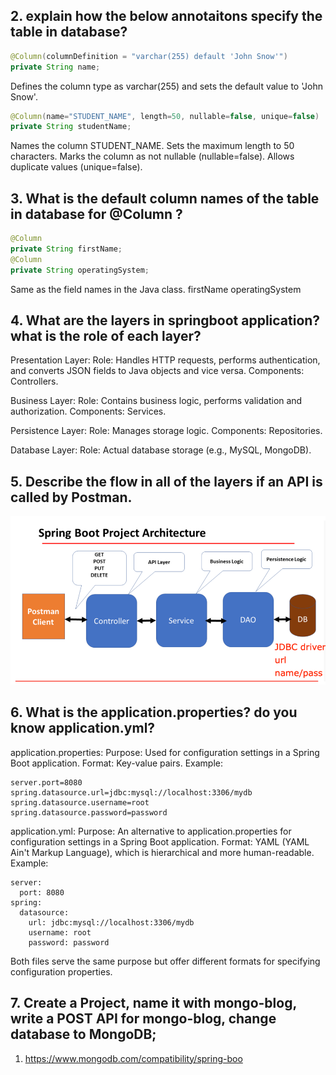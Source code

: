 ## 2. explain how the below annotaitons specify the table in database?

```java
@Column(columnDefinition = "varchar(255) default 'John Snow'")
private String name;
```

Defines the column type as varchar(255) and sets the default value to 'John Snow'.

```java
@Column(name="STUDENT_NAME", length=50, nullable=false, unique=false)
private String studentName;
```

Names the column STUDENT_NAME.
Sets the maximum length to 50 characters.
Marks the column as not nullable (nullable=false).
Allows duplicate values (unique=false).

## 3. What is the default column names of the table in database for @Column ?

```java
@Column
private String firstName;
@Column
private String operatingSystem;
```

Same as the field names in the Java class. 
firstName
operatingSystem

## 4. What are the layers in springboot application? what is the role of each layer?

Presentation Layer:
Role: Handles HTTP requests, performs authentication, and converts JSON fields to Java objects and vice versa.
Components: Controllers.

Business Layer:
Role: Contains business logic, performs validation and authorization.
Components: Services.

Persistence Layer:
Role: Manages storage logic.
Components: Repositories.

Database Layer:
Role: Actual database storage (e.g., MySQL, MongoDB).

## 5. Describe the flow in all of the layers if an API is called by Postman.

![SpringBootProjectArchitecture.png](SpringBootProjectArchitecture.png)

## 6. What is the application.properties? do you know application.yml?

application.properties:
Purpose: Used for configuration settings in a Spring Boot application.
Format: Key-value pairs.
Example:

```
server.port=8080
spring.datasource.url=jdbc:mysql://localhost:3306/mydb
spring.datasource.username=root
spring.datasource.password=password
```

application.yml:
Purpose: An alternative to application.properties for configuration settings in a Spring Boot application.
Format: YAML (YAML Ain't Markup Language), which is hierarchical and more human-readable.
Example:

```
server:
  port: 8080
spring:
  datasource:
    url: jdbc:mysql://localhost:3306/mydb
    username: root
    password: password
```

Both files serve the same purpose but offer different formats for specifying configuration properties.

## 7. Create a Project, name it with mongo-blog, write a POST API for mongo-blog, change database to MongoDB;

1. https://www.mongodb.com/compatibility/spring-boo
